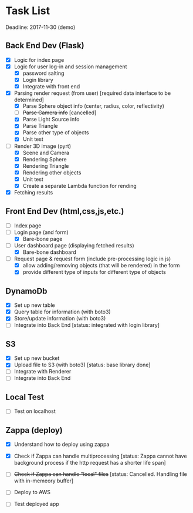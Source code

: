 # Task List

Deadline: 2017-11-30 (demo)


## Back End Dev (Flask)
- [x] Logic for index page
- [x] Logic for user log-in and session management 
	- [x] password salting
	- [x] Login library
	- [x] Integrate with front end
- [x] Parsing render request (from user) [required data interface to be determined]
  - [x] Parse Sphere object info (center, radius, color, reflectivity)
  - [ ] ~~Parse Camera info~~ [cancelled]
  - [x] Parse Light Source info
  - [x] Parse Triangle
  - [x] Parse other type of objects
  - [x] Unit test
- [ ] Render 3D image (pyrt)
  - [x] Scene and Camera
  - [x] Rendering Sphere
  - [x] Rendering Triangle
  - [x] Rendering other objects
  - [x] Unit test
  - [x] Create a separate Lambda function for rending  
- [x] Fetching results

## Front End Dev (html,css,js,etc.)
- [ ] Index page
- [ ] Login page (and form)
  - [x] Bare-bone page
- [ ] User dashboard page (displaying fetched results)
  - [x] Bare-bone dashboard
- [ ] Request page & request form (include pre-processing logic in js)
  - [x] allow adding/removing objects (that will be rendered) in the form
  - [x] provide different type of inputs for different type of objects

## DynamoDb
- [x] Set up new table
- [x] Query table for information (with boto3)
- [x] Store/update information (with boto3)
- [ ] Integrate into Back End [status: integrated with login library]

## S3
- [x] Set up new bucket
- [X] Upload file to S3 (with boto3) [status: base library done]
- [ ] Integrate with Renderer
- [ ] Integrate into Back End

## Local Test
- [ ] Test on localhost

## Zappa (deploy)
- [x] Understand how to deploy using zappa
- [x] Check if Zappa can handle multiprocessing [status: Zappa cannot have background process if the http request has a shorter life span]

- [ ] ~~Check if Zappa can handle "local" files~~ [status: Cancelled. Handling file with in-memeory buffer]
- [ ] Deploy to AWS
- [ ] Test deployed app
